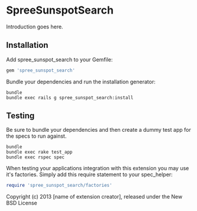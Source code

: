 SpreeSunspotSearch
==================

Introduction goes here.

Installation
------------

Add spree_sunspot_search to your Gemfile:

```ruby
gem 'spree_sunspot_search'
```

Bundle your dependencies and run the installation generator:

```shell
bundle
bundle exec rails g spree_sunspot_search:install
```

Testing
-------

Be sure to bundle your dependencies and then create a dummy test app for the specs to run against.

```shell
bundle
bundle exec rake test_app
bundle exec rspec spec
```

When testing your applications integration with this extension you may use it's factories.
Simply add this require statement to your spec_helper:

```ruby
require 'spree_sunspot_search/factories'
```

Copyright (c) 2013 [name of extension creator], released under the New BSD License
